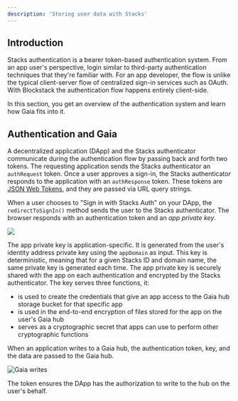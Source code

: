 ```yaml
---
description: 'Storing user data with Stacks'
---
```


## Introduction

Stacks authentication is a bearer token-based authentication system. From an app user's perspective,
login similar to third-party authentication techniques that they're familiar with. For an app developer,
the flow is unlike the typical client-server flow of centralized sign-in services such as OAuth. With Blockstack
the authentication flow happens entirely client-side.

In this section, you get an overview of the authentication system and learn how Gaia fits into it.

## Authentication and Gaia

A decentralized application (DApp) and the Stacks authenticator communicate during
the authentication flow by passing back and forth two tokens. The requesting
application sends the Stacks authenticator an `authRequest` token. Once a user
approves a sign-in, the Stacks authenticator responds to the application with an
`authResponse` token. These tokens are <a href="https://jwt.io/" target="\_blank">JSON Web Tokens</a>, and they are
passed via URL query strings.

When a user chooses to "Sign in with Stacks Auth" on your DApp, the `redirectToSignIn()` method sends the user to the
Stacks authenticator. The browser responds with an authentication token and an _app private key_.

![](/images/app-sign-in.png)

The app private key is application-specific. It is generated from the user's identity address private key using the
`appDomain` as input. This key is deterministic, meaning that for a given Stacks ID and domain name, the same
private key is generated each time. The app private key is securely shared with the app on each authentication and
encrypted by the Stacks authenticator. The key serves three functions, it:

- is used to create the credentials that give an app access to the Gaia hub storage bucket for that specific app
- is used in the end-to-end encryption of files stored for the app on the user's Gaia hub
- serves as a cryptographic secret that apps can use to perform other cryptographic functions

When an application writes to a Gaia hub, the authentication token, key, and the data are passed to the Gaia hub.

![Gaia writes](/images/gaia-writes.png)

The token ensures the DApp has the authorization to write to the hub on the user's behalf.
